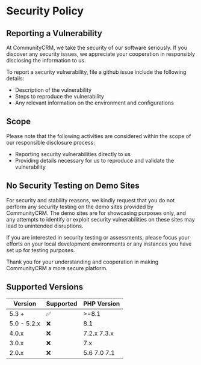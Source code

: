 # Security Policy

## Reporting a Vulnerability

At CommunityCRM, we take the security of our software seriously. If you discover any security issues, we appreciate your cooperation in responsibly disclosing the information to us.

To report a security vulnerability, file a github issue include the following details:

- Description of the vulnerability
- Steps to reproduce the vulnerability
- Any relevant information on the environment and configurations

## Scope

Please note that the following activities are considered within the scope of our responsible disclosure process:

- Reporting security vulnerabilities directly to us
- Providing details necessary for us to reproduce and validate the vulnerability

## No Security Testing on Demo Sites

For security and stability reasons, we kindly request that you do not perform any security testing on the demo sites provided by CommunityCRM. The demo sites are for showcasing purposes only, and any attempts to identify or exploit security vulnerabilities on these sites may lead to unintended disruptions.

If you are interested in security testing or assessments, please focus your efforts on your local development environments or any instances you have set up for testing purposes.

Thank you for your understanding and cooperation in making CommunityCRM a more secure platform.

## Supported Versions

| Version     | Supported          | PHP Version |
|-------------| ------------------ |-------------
| 5.3 +       | :white_check_mark: | >=8.1         |
| 5.0 - 5.2.x | :x:                | 8.1         |
| 4.0.x       | :x:                | 7.2.x 7.3.x |
| 3.0.x       | :x:                | 7.x         |
| 2.0.x       | :x:                | 5.6 7.0 7.1 |
